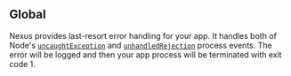 ## Global

Nexus provides last-resort error handling for your app. It handles both of Node's [`uncaughtException`](https://nodejs.org/api/process.html#process_event_uncaughtexception) and [`unhandledRejection`](https://nodejs.org/api/process.html#process_event_unhandledrejection) process events. The error will be logged and then your app process will be terminated with exit code 1.
